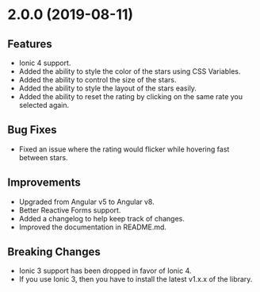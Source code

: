 <a name="2.0.0"></a>

# 2.0.0 (2019-08-11)

## Features

- Ionic 4 support.
- Added the ability to style the color of the stars using CSS Variables.
- Added the ability to control the size of the stars.
- Added the ability to style the layout of the stars easily.
- Added the ability to reset the rating by clicking on the same rate you selected again.

## Bug Fixes

- Fixed an issue where the rating would flicker while hovering fast between stars.

## Improvements

- Upgraded from Angular v5 to Angular v8.
- Better Reactive Forms support.
- Added a changelog to help keep track of changes.
- Improved the documentation in README.md.

## Breaking Changes

- Ionic 3 support has been dropped in favor of Ionic 4.
- If you use Ionic 3, then you have to install the latest v1.x.x of the library.

